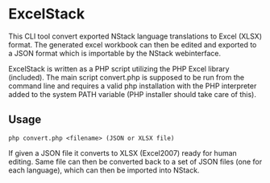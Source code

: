 # ExcelStack

This CLI tool convert exported NStack language translations to Excel (XLSX) format. The generated excel workbook can then be edited and exported to a JSON format which is importable by the NStack webinterface.

ExcelStack is written as a PHP script utilizing the PHP Excel library (included). The main script convert.php is supposed to be run from the command line and requires a valid php installation with the PHP interpreter added to the system PATH variable (PHP installer should take care of this).

## Usage

	php convert.php <filename> (JSON or XLSX file)

If given a JSON file it converts to XLSX (Excel2007) ready for human editing.
Same file can then be converted back to a set of JSON files (one for each language), which can then be imported into NStack.
